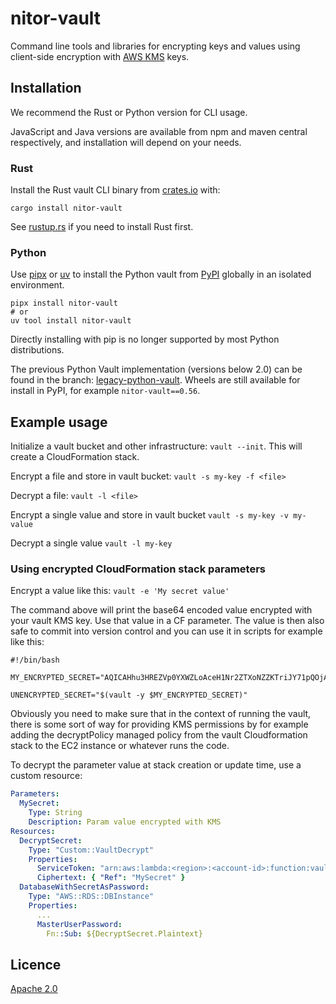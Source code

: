 # nitor-vault

Command line tools and libraries for encrypting keys and values using client-side encryption with [AWS KMS](https://aws.amazon.com/kms/) keys.

## Installation

We recommend the Rust or Python version for CLI usage.

JavaScript and Java versions are available from npm and maven central respectively,
and installation will depend on your needs.

### Rust

Install the Rust vault CLI binary from [crates.io](https://crates.io/crates/nitor-vault) with:

```terminal
cargo install nitor-vault
```

See [rustup.rs](https://rustup.rs) if you need to install Rust first.

### Python

Use [pipx](https://github.com/pypa/pipx) or [uv](https://github.com/astral-sh/uv)
to install the Python vault from [PyPI](https://pypi.org/project/nitor-vault/) globally in an isolated environment.

```shell
pipx install nitor-vault
# or
uv tool install nitor-vault
```

Directly installing with pip is no longer supported by most Python distributions.

The previous Python Vault implementation (versions below 2.0) can be found in the branch:
[legacy-python-vault](https://github.com/NitorCreations/vault/tree/legacy-python-vault).
Wheels are still available for install in PyPI, for example `nitor-vault==0.56`.

## Example usage

Initialize a vault bucket and other infrastructure: `vault --init`.
This will create a CloudFormation stack.

Encrypt a file and store in vault bucket: `vault -s my-key -f <file>`

Decrypt a file: `vault -l <file>`

Encrypt a single value and store in vault bucket `vault -s my-key -v my-value`

Decrypt a single value `vault -l my-key`

### Using encrypted CloudFormation stack parameters

Encrypt a value like this: `vault -e 'My secret value'`

The command above will print the base64 encoded value encrypted with your vault KMS key.
Use that value in a CF parameter.
The value is then also safe to commit into version control and you can use it in scripts for example like this:

```shell
#!/bin/bash

MY_ENCRYPTED_SECRET="AQICAHhu3HREZVp0YXWZLoAceH1Nr2ZTXoNZZKTriJY71pQOjAHKtG5uYCdJOKYy9dhMEX03AAAAbTBrBgkqhkiG9w0BBwagXjBcAgEAMFcGCSqGSIb3DQEHATAeBglghkgBZQMEAS4wEQQMYy/tKGJFDQP6f9m1AgEQgCq1E1q8I+btMUdwRK8wYFNyE/5ntICNM96VPDnYbeTgcHzLoCx+HM1cGvc"

UNENCRYPTED_SECRET="$(vault -y $MY_ENCRYPTED_SECRET)"
```

Obviously you need to make sure that in the context of running the vault,
there is some sort of way for providing KMS permissions by for example adding the decryptPolicy managed policy
from the vault Cloudformation stack to the EC2 instance or whatever runs the code.

To decrypt the parameter value at stack creation or update time, use a custom resource:

```yaml
Parameters:
  MySecret:
    Type: String
    Description: Param value encrypted with KMS
Resources:
  DecryptSecret:
    Type: "Custom::VaultDecrypt"
    Properties:
      ServiceToken: "arn:aws:lambda:<region>:<account-id>:function:vault-decrypter"
      Ciphertext: { "Ref": "MySecret" }
  DatabaseWithSecretAsPassword:
    Type: "AWS::RDS::DBInstance"
    Properties:
      ...
      MasterUserPassword:
        Fn::Sub: ${DecryptSecret.Plaintext}
```

## Licence

[Apache 2.0](https://www.apache.org/licenses/LICENSE-2.0)
